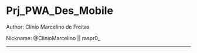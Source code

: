 # Prj_PWA_Des_Mobile

Author: Clinio Marcelino de Freitas

Nickname: @ClinioMarcelino || raspr0_

---

